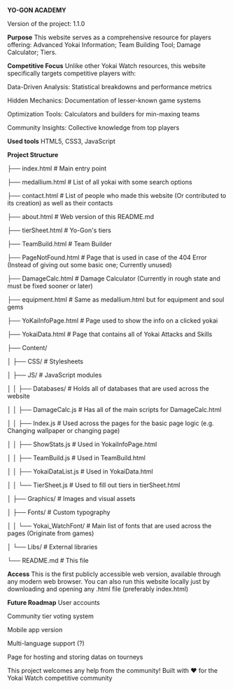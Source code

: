 **YO-GON ACADEMY**

Version of the project: 1.1.0

**Purpose**
This website serves as a comprehensive resource for players offering: 
Advanced Yokai Information; 
Team Building Tool;
Damage Calculator;
Tiers.

**Competitive Focus**
Unlike other Yokai Watch resources, this website specifically targets competitive players with:

Data-Driven Analysis: Statistical breakdowns and performance metrics

Hidden Mechanics: Documentation of lesser-known game systems

Optimization Tools: Calculators and builders for min-maxing teams

Community Insights: Collective knowledge from top players


**Used tools**
HTML5, CSS3, JavaScript

**Project Structure**

├── index.html  # Main entry point

├── medallium.html # List of all yokai with some search options

├── contact.html # List of people who made this website (Or contributed to its creation) as well as their contacts

├── about.html # Web version of this README.md

├── tierSheet.html # Yo-Gon's tiers

├── TeamBuild.html # Team Builder

├── PageNotFound.html  # Page that is used in case of the 404 Error (Instead of giving out some basic one; Currently unused)

├── DamageCalc.html # Damage Calculator (Currently in rough state and must be fixed sooner or later)

├── equipment.html # Same as medallium.html but for equipment and soul gems

├── YoKaiInfoPage.html # Page used to show the info on a clicked yokai

├── YokaiData.html # Page that contains all of Yokai Attacks and Skills

├── Content/

│   ├── CSS/  # Stylesheets

│   ├── JS/  # JavaScript modules

│   │   ├── Databases/ # Holds all of databases that are used across the website

│   │   ├── DamageCalc.js # Has all of the main scripts for DamageCalc.html

│   │   ├── Index.js # Used across the pages for the basic page logic (e.g. Changing wallpaper or changing page)

│   │   ├── ShowStats.js # Used in YokaiInfoPage.html

│   │   ├── TeamBuild.js # Used in TeamBuild.html

│   │   ├── YokaiDataList.js # Used in YokaiData.html

│   │   └── TierSheet.js # Used to fill out tiers in tierSheet.html

│   ├── Graphics/  # Images and visual assets

│   ├── Fonts/  # Custom typography

│   │  └── Yokai_WatchFont/ # Main list of fonts that are used across the pages (Originate from games)

│   └── Libs/  # External libraries

└── README.md  # This file

**Access**
This is the first publicly accessible web version, available through any modern web browser.
You can also run this website locally just by downloading and opening any .html file (preferably index.html)

**Future Roadmap**
User accounts

Community tier voting system

Mobile app version

Multi-language support (?)

Page for hosting and storing datas on tourneys


This project welcomes any help from the community!
Built with ❤️ for the Yokai Watch competitive community
